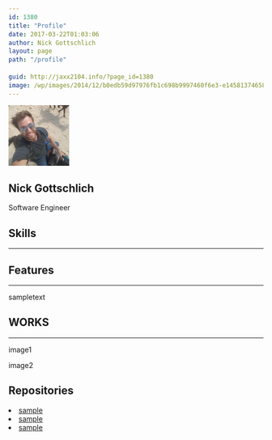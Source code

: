 ```yaml
---
id: 1380
title: "Profile"
date: 2017-03-22T01:03:06
author: Nick Gottschlich
layout: page
path: "/profile"

guid: http://jaxx2104.info/?page_id=1380
image: /wp/images/2014/12/b0edb59d97976fb1c698b9997460f6e3-e1458137465824.jpg
---
```



<section class="text-center">
  <div class="container">
    <img src="mephoto.jpg" alt="Nick Gottschlich" class="rounded-circle mx-auto d-block" width="120px">
    <h1>Nick Gottschlich</h1>
    <p class="lead text-muted">Software Engineer</p>
    <div class="service-box">
        <a href="https://github.com/Nick-Gottschlich"><i class="fa fa-github wow bounceIn" data-wow-duration="2.0s"></i></a>
        <a href="https://twitter.com/NickGottschlich"><i class="fa fa fa-twitter wow bounceIn" data-wow-duration="2.0s"></i></a>
        <a href="https://www.linkedin.com/in/nicholas-gottschlich/"><i class="fa fa fa-linkedin wow bounceIn" data-wow-duration="2.0s"></i></a>
    </div>
  </div>
</section>

<section id="features" class="bg-danger text-center">
  <div class="container">
    <div class="row">
      <div class="col-lg-12 ">
        <h2 class="section-heading">Skills </h2>
        <hr class="primary" />
      </div>
    </div>
  </div>
  <div class="container">
    <div class="row">
      <div class="col-lg-4">
        <div class="service-box" data-toggle="tooltip" data-placement="top" title="React">
          <i class="fa-4x devicons devicons-react wow bounceIn" data-wow-duration="2.0s"></i>
        </div>
      </div>
      <div class="col-lg-4">
        <div class="service-box" data-toggle="tooltip" data-placement="top" title="JavaScript">
          <i class="fa-4x devicons devicons-javascript_badge wow bounceIn" data-wow-duration="2.0s"></i>
        </div>
      </div>
      <div class="col-lg-4">
        <div class="service-box" data-toggle="tooltip" data-placement="top" title="HTML">
          <i class="fa-4x devicons devicons-html5 wow bounceIn" data-wow-duration="2.0s"></i>
        </div>
      </div>
    </div>
    <div class="row">
      <div class="col-lg-4">
        <div class="service-box" data-toggle="tooltip" data-placement="top" title="CSS3">
          <i class="fa-4x devicons devicons-css3 wow bounceIn" data-wow-duration="2.0s"></i>
        </div>
      </div>
      <div class="col-lg-4">
        <div class="service-box" data-toggle="tooltip" data-placement="top" title="Git">
          <i class="fa-4x devicons devicons-git wow bounceIn" data-wow-duration="2.0s"></i>
        </div>
      </div>
      <div class="col-lg-4">
        <div class="service-box" data-toggle="tooltip" data-placement="top" title="Python">
          <i class="fa-4x devicons devicons-python wow bounceIn" data-wow-duration="2.0s"></i>
        </div>
      </div>
    </div>
  </div>
</section>

<section id="features" class="text-center">
  <div class="container">
    <div class="row">
      <div class="col-lg-12">
        <h2 class="section-heading">Features </h2>
        <hr class="primary" />
      </div>
    </div>
  </div>
  <div class="container">
    <div class="service-box">
    <p>sampletext</p>
    </div>
  </div>
</section>

<section class="bg-danger text-center" id="concept">
  <div class="container">
    <div class="row">
      <div class="col-lg-12">
        <h2 class="section-heading">WORKS </h2>
        <hr class="light" />
      </div>
    </div>
  </div>
  <div class="container">
    <div class="row">
      <div class="col-md-6 wow slideInLeft" data-wow-duration="1.0s">
        <p>image1</p>
      </div>
      <div class="col-md-6 wow slideInRight" data-wow-duration="1.0s">
        <p>image2</p>
      </div>
    </div>
  </div>
</section>

<section id="repos">
  <div class="container">
    <div class="row">
        <div class="col-md-6 ">
            <h2 class="section-heading">Repositories</h2>
        </div>
        <div class="col-md-6 text-xs-left">
            <li><a href="">sample</a></li>
            <li><a href="">sample</a></li>
            <li><a href="">sample</a></li>
        </div>
    </div>
  </div>
</section>
